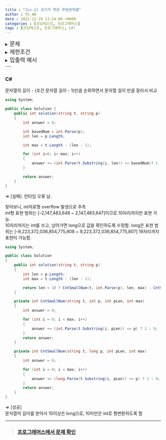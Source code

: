```yaml
---
title : "[Lv.1] 크기가 작은 부분문자열"
author : YS_AN
date : 2022-12-29 13:24:06 +0900
categories : [코딩테스트, 프로그래머스]
tags : [코딩테스트, 프로그래머스, C#]
---
```


<details>
  <summary><font size= "4">문제</font></summary>
    
    숫자로 이루어진 문자열 t와 p가 주어질 때, t에서 p와 길이가 같은 부분문자열 중에서, 이 부분문자열이 나타내는 수가 p가 나타내는 수보다 작거나 같은 것이 나오는 횟수를 return하는 함수 solution을 완성하세요. <br><br>
	예를 들어, t="3141592"이고 p="271" 인 경우, t의 길이가 3인 부분 문자열은 314, 141, 415, 159, 592입니다. 이 문자열이 나타내는 수 중 271보다 작거나 같은 수는 141, 159 2개 입니다. <br><br>

</details>
    
<details>
    <summary><font size= "4">제한조건</font></summary>

    <ul>
        <li> 1 ≤ p의 길이 ≤ 18 </li>
        <li> p의 길이 ≤ t의 길이 ≤ 10,000 </li>
		<li> t와 p는 숫자로만 이루어진 문자열이며, 0으로 시작하지 않습니다. </li>s
    </ul>

</details>

<details>
  <summary><font size= "4">입출력 예시</font></summary>

    <table>
        <th>t</th>
		<th>p</th>
	    <th>result</th>
        <tr>
            <td>"3141592"</td>
			<td>"271"</td>
            <td>2</td>
        </tr>    
        <tr>
            <td>"500220839878"</td>
			<td>"7"</td>
            <td>8</td>
        </tr>    
		<tr>
            <td>"10203"</td>
			<td>"15"</td>
            <td>3</td>
        </tr>    
    </table>

</details>
---

### C#

문자열의 길이  - (조건 문자열 길이 -  1)만큼 순회하면서 문자열 길이 만큼 잘라서 비교

```csharp
using System;

public class Solution {
    public int solution(string t, string p)
	{
		int answer = 0;

		int basedNum = int.Parse(p);
		int len = p.Length;

		int max = t.Length - (len - 1);

		for (int i=0; i< max; i++) 
		{
			answer += (int.Parse(t.Substring(i, len)) <= basedNum)? 1 : 0;
		}

		return answer;
	}
}
```

⇒ [실패]. 런타임 오류 남. 

찾아보니, int자료형 overflow 발생으로 추측 <br>
int형 표현 범위는 [–2,147,483,648 ~ 2,147,483,647]이므로 10자리까지만 표현 가능.  
10자리까지는 int를 쓰고, 넘어가면 long으로 값을 확인하도록 수정함. 
long은 표현 범위는 [–9,223,372,036,854,775,808 ~ 9,223,372,036,854,775,807] 19자리까지 표현이 가능함. 

```csharp
using System;

public class Solution 
{
	public int solution(string t, string p)
	{
		int len = p.Length;
		int max = t.Length - (len - 1);

		return len < 10 ? CntSmallNum(t, int.Parse(p), len, max) : CntSmallNum(t, long.Parse(p), len, max);
	}

	private int CntSmallNum(string t, int p, int pLen, int max)
	{
		int answer = 0;

		for (int i = 0; i < max; i++)
		{
			answer += (int.Parse(t.Substring(i, pLen)) <= p) ? 1 : 0;
		}
		return answer;
	}

	private int CntSmallNum(string t, long p, int pLen, int max)
	{
		int answer = 0;

		for (int i = 0; i < max; i++)
		{
			answer += (long.Parse(t.Substring(i, pLen)) <= p) ? 1 : 0;
		}
		return answer;
	}
}
```

⇒ [성공] <br>
문자열의 길이를 받아서  10이상은 long으로, 10미만은 int로 형변환하도록 함

---
> ### [프로그래머스에서 문제 확인](https://school.programmers.co.kr/learn/courses/30/lessons/147355)
